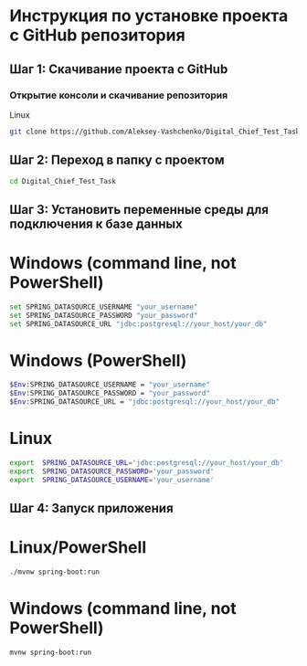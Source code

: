 # Инструкция по установке проекта с GitHub репозитория

## Шаг 1: Скачивание проекта с GitHub
### Открытие консоли и скачивание репозитория 
Linux
```sh
git clone https://github.com/Aleksey-Vashchenko/Digital_Chief_Test_Task.git
```

## Шаг 2: Переход в папку с проектом

```bash sh
cd Digital_Chief_Test_Task
```

## Шаг 3: Установить переменные среды для подключения к базе данных

# Windows (command line, not PowerShell)
```bash sh
set SPRING_DATASOURCE_USERNAME "your_username" 
set SPRING_DATASOURCE_PASSWORD "your_password" 
set SPRING_DATASOURCE_URL "jdbc:postgresql://your_host/your_db" 
```
# Windows (PowerShell)
```bash sh
$Env:SPRING_DATASOURCE_USERNAME = "your_username"
$Env:SPRING_DATASOURCE_PASSWORD = "your_password" 
$Env:SPRING_DATASOURCE_URL = "jdbc:postgresql://your_host/your_db" 
```
# Linux
```sh
export  SPRING_DATASOURCE_URL='jdbc:postgresql://your_host/your_db'
export  SPRING_DATASOURCE_PASSWORD='your_password'
export  SPRING_DATASOURCE_USERNAME='your_username'
```

## Шаг 4: Запуск приложения
# Linux/PowerShell
```bash sh
./mvnw spring-boot:run
```
# Windows (command line, not PowerShell)
```bash sh
mvnw spring-boot:run
```
